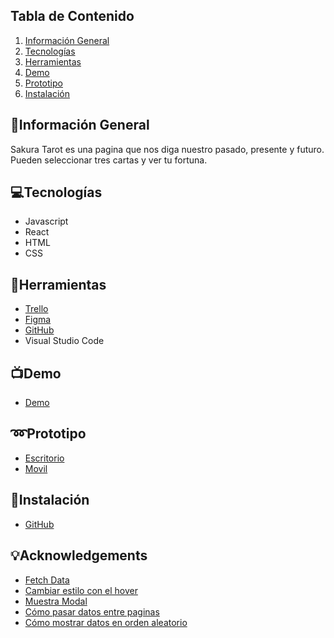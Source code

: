 ## Tabla de Contenido

1. [Información General](#información-general)
2. [Tecnologías](#tecnologías)
3. [Herramientas](#herramientas)
4. [Demo](#demo)
5. [Prototipo](#prototipo)
6. [Instalación](#instalación)

## :page_facing_up:Información General
Sakura Tarot es una pagina que nos diga nuestro pasado, presente y futuro. Pueden seleccionar tres cartas y ver tu fortuna. 
>
## :computer:Tecnologías

* Javascript
* React
* HTML
* CSS

## 	:hammer:Herramientas

* [Trello](https://trello.com/b/jCXBss3w/sakura-tarot)
* [Figma](https://www.figma.com/file/OWk9M5JF5rwN7TSynNcfEB/Sakura?node-id=0%3A1&t=2xkw8BIPibVtEYg3-0)
* [GitHub](https://github.com/Archima20/Sakura)
* Visual Studio Code

## :tv:Demo

* [Demo](http://127.0.0.1:5500/index.html)

## :loop:Prototipo

* [Escritorio]()
* [Movil](https://www.figma.com/proto/OWk9M5JF5rwN7TSynNcfEB/Sakura?node-id=1%3A2&scaling=scale-down&page-id=0%3A1&starting-point-node-id=1%3A2&show-proto-sidebar=1)

## :minidisc:Instalación

* [GitHub](https://github.com/Archima20/Sakura)


## :bulb:Acknowledgements

- [Fetch Data](https://www.youtube.com/watch?v=bYFYF2GnMy8)
- [Cambiar estilo con el hover](https://www.codingdeft.com/posts/react-on-hover/#displaying-a-text-when-the-button-is-hovered)
- [Muestra Modal](https://www.newline.co/@dmitryrogozhny/how-to-display-modal-dialog-in-react-with-react-modal--dbf46cda)
- [Cómo pasar datos entre paginas](https://plainenglish.io/blog/how-to-pass-data-between-pages-in-react-router-dom-v6)
- [Cómo mostrar datos en orden aleatorio]()